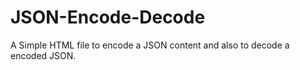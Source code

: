 # JSON-Encode-Decode
A Simple HTML file to encode a JSON content and also to decode a encoded JSON.
